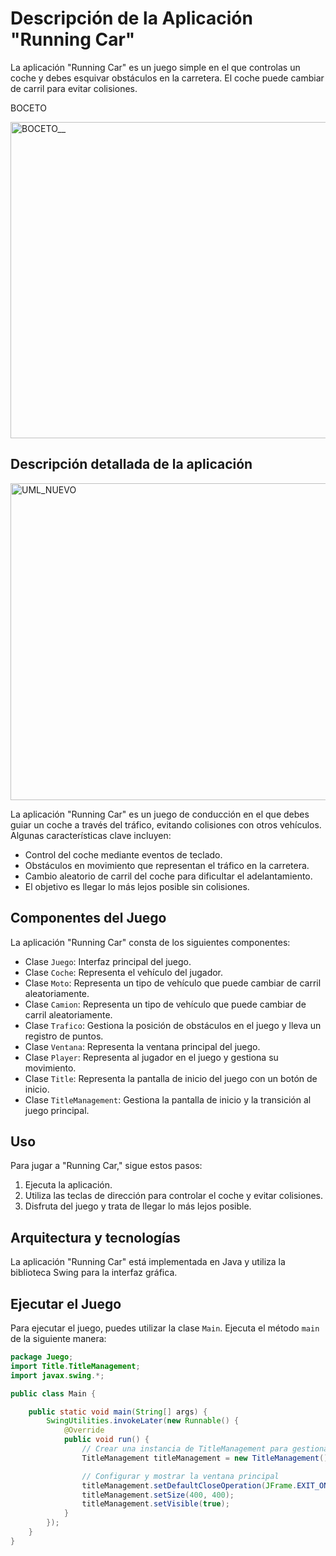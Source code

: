 # Descripción de la Aplicación "Running Car"

La aplicación "Running Car" es un juego simple en el que controlas un coche y debes esquivar obstáculos en la carretera. El coche puede cambiar de carril  para evitar colisiones.

BOCETO


<img width="506" alt="BOCETO__" src="https://github.com/Raaul04/Trabajo_carrera/assets/144156038/2d51e55a-6705-468f-91e1-5a4d97012adc">



## Descripción detallada de la aplicación
<img width="507" alt="UML_NUEVO" src="https://github.com/Raaul04/Trabajo_carrera/assets/144156038/b27e75db-fb37-4541-91fd-b55790418635">


La aplicación "Running Car" es un juego de conducción en el que debes guiar un coche a través del tráfico, evitando colisiones con otros vehículos. Algunas características clave incluyen:

- Control del coche mediante eventos de teclado.
- Obstáculos en movimiento que representan el tráfico en la carretera.
- Cambio aleatorio de carril del coche para dificultar el adelantamiento.
- El objetivo es llegar lo más lejos posible sin colisiones.

## Componentes del Juego

La aplicación "Running Car" consta de los siguientes componentes:

- Clase `Juego`: Interfaz principal del juego.
- Clase `Coche`: Representa el vehículo del jugador.
- Clase `Moto`: Representa un tipo de vehículo que puede cambiar de carril aleatoriamente.
- Clase `Camion`: Representa un tipo de vehículo que puede cambiar de carril aleatoriamente.
- Clase `Trafico`: Gestiona la posición de obstáculos en el juego y lleva un registro de puntos.
- Clase `Ventana`: Representa la ventana principal del juego.
- Clase `Player`: Representa al jugador en el juego y gestiona su movimiento.
- Clase `Title`: Representa la pantalla de inicio del juego con un botón de inicio.
- Clase `TitleManagement`: Gestiona la pantalla de inicio y la transición al juego principal.

## Uso

Para jugar a "Running Car," sigue estos pasos:

1. Ejecuta la aplicación.
2. Utiliza las teclas de dirección para controlar el coche y evitar colisiones.
3. Disfruta del juego y trata de llegar lo más lejos posible.

## Arquitectura y tecnologías

La aplicación "Running Car" está implementada en Java y utiliza la biblioteca Swing para la interfaz gráfica.

## Ejecutar el Juego

Para ejecutar el juego, puedes utilizar la clase `Main`. Ejecuta el método `main` de la siguiente manera:

```java
package Juego;
import Title.TitleManagement;
import javax.swing.*;

public class Main {

    public static void main(String[] args) {
        SwingUtilities.invokeLater(new Runnable() {
            @Override
            public void run() {
                // Crear una instancia de TitleManagement para gestionar la transición entre la pantalla de título y el juego
                TitleManagement titleManagement = new TitleManagement();

                // Configurar y mostrar la ventana principal
                titleManagement.setDefaultCloseOperation(JFrame.EXIT_ON_CLOSE);
                titleManagement.setSize(400, 400);
                titleManagement.setVisible(true);
            }
        });
    }
}

